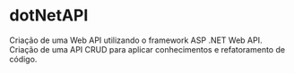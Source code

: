 # dotNetAPI
 Criação de uma Web API utilizando o framework ASP .NET Web API.  Criação de uma API  CRUD para aplicar conhecimentos e refatoramento de código.
